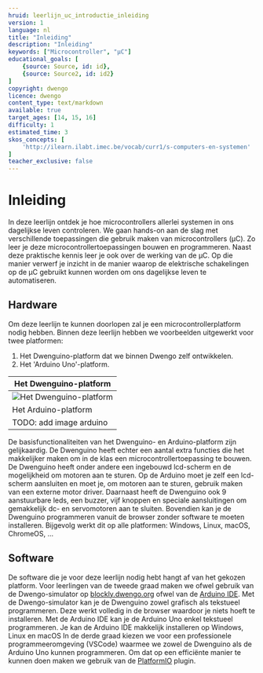 ```yaml
---
hruid: leerlijn_uc_introductie_inleiding
version: 1
language: nl
title: "Inleiding"
description: "Inleiding"
keywords: ["Microcontroller", "µC"]
educational_goals: [
    {source: Source, id: id}, 
    {source: Source2, id: id2}
]
copyright: dwengo
licence: dwengo
content_type: text/markdown
available: true
target_ages: [14, 15, 16]
difficulty: 1
estimated_time: 3
skos_concepts: [
    'http://ilearn.ilabt.imec.be/vocab/curr1/s-computers-en-systemen'
]
teacher_exclusive: false
---
```


# Inleiding

In deze leerlijn ontdek je hoe microcontrollers allerlei systemen in ons dagelijkse leven controleren. We gaan hands-on aan de slag met verschillende toepassingen die gebruik maken van microcontrollers (µC). Zo leer je deze microcontrollertoepassingen bouwen en programmeren. Naast deze praktische kennis leer je ook over de werking van de µC. Op die manier verwerf je inzicht in de manier waarop de elektrische schakelingen op de µC gebruikt kunnen worden om ons dagelijkse leven te automatiseren.

## Hardware
Om deze leerlijn te kunnen doorlopen zal je een microcontrollerplatform nodig hebben. Binnen deze leerlijn hebben we voorbeelden uitgewerkt voor twee platformen:

1. Het Dwenguino-platform dat we binnen Dwengo zelf ontwikkelen.
2. Het 'Arduino Uno'-platform.

| Het Dwenguino-platform  |
| - |
| ![Het Dwenguino-platform](img/dwenguino_labeled_nl_plain.svg "Het Dwenguino-platform") | 
| Het Arduino-platform | 
| TODO: add image arduino |


De basisfunctionaliteiten van het Dwenguino- en Arduino-platform zijn gelijkaardig. De Dwenguino heeft echter een aantal extra functies die het makkelijker maken om in de klas een microcontrollertoepassing te bouwen. De Dwenguino heeft onder andere een ingebouwd lcd-scherm en de mogelijkheid om motoren aan te sturen. Op de Arduino moet je zelf een lcd-scherm aansluiten en moet je, om motoren aan te sturen, gebruik maken van een externe motor driver. Daarnaast heeft de Dwenguino ook 9 aanstuurbare leds, een buzzer, vijf knoppen en speciale aansluitingen om gemakkelijk dc- en servomotoren aan te sluiten. Bovendien kan je de Dwenguino programmeren vanuit de browser zonder software te moeten installeren. Bijgevolg werkt dit op alle platformen: Windows, Linux, macOS, ChromeOS, ...

## Software
De software die je voor deze leerlijn nodig hebt hangt af van het gekozen platform. Voor leerlingen van de tweede graad maken we ofwel gebruik van de Dwengo-simulator op [blockly.dwengo.org](https://blockly.dwengo.org) ofwel van de [Arduino IDE](https://www.arduino.cc/en/software). Met de Dwengo-simulator kan je de Dwenguino zowel grafisch als tekstueel programmeren. Deze werkt volledig in de browser waardoor je niets hoeft te installeren. Met de Arduino IDE kan je de Arduino Uno enkel tekstueel programmeren. Je kan de Arduino IDE makkelijk installeren op Windows, Linux en macOS
In de derde graad kiezen we voor een professionele programmeeromgeving (VSCode) waarmee we zowel de Dwenguino als de Arduino Uno kunnen programmeren. Om dat op een efficiënte manier te kunnen doen maken we gebruik van de [PlatformIO](https://platformio.org/) plugin.

